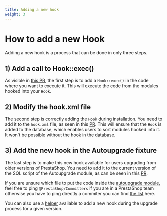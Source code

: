 ```yaml
---
title: Adding a new hook
weight: 3
---
```


# How to add a new Hook
Adding a new hook is a process that can be done in only three steps.

## 1) Add a call to Hook::exec()

As visible in [this PR](https://github.com/PrestaShop/PrestaShop/pull/34431/files), the first step is to add a `Hook::exec()` in the code where you want to execute it. This will execute the code from the modules hooked into your `Hook`.

## 2) Modify the hook.xml file

The second step is correctly adding the `Hook` during installation. You need to add it to the `hook.xml` file, as seen in this [PR](https://github.com/PrestaShop/PrestaShop/pull/34431/files). This will ensure that the `Hook` is added to the database, which enables users to sort modules hooked into it. It won't be possible without the hook in the database.

## 3) Add the new hook in the Autoupgrade fixture

The last step is to make this new hook available for users upgrading from older versions of PrestaShop. You need to add it to the current version of the SQL script of the Autoupgrade module, as can be seen in this [PR](https://github.com/PrestaShop/autoupgrade/pull/672/files).

If you are unsure which file to put the code inside the [autoupgrade module](https://github.com/PrestaShop/autoupgrade), feel free to ping `@PrestaShop/Committers` if you are in a PrestaShop team otherwise you have to ping directly a commiter you can find [the list](https://www.prestashop-project.org/project-organization/people-and-roles/#committers) here. 

You can also use a [helper](https://github.com/PrestaShop/autoupgrade/pull/577/files) available to add a new hook during the upgrade process for a given version.
